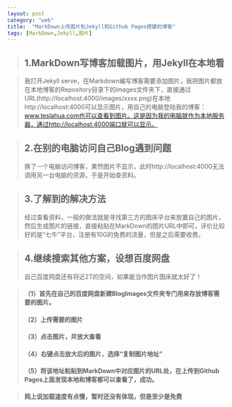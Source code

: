 ```yaml
---
layout: post
category: "web"
title:  "MarkDown上传图片到Jekyll和Github Pages搭建的博客"
tags: [MarkDown,Jekyll,图片]
---
```

>## 1.MarkDown写博客加载图片，用Jekyll在本地看

>我打开Jekyll serve，在Markdown编写博客需要添加图片，我把图片都放在本地博客的Repository目录下的images文件夹下，直接通过URL(http://localhost:4000/images/xxxx.png)在本地http://localhost:4000可以显示图片，用自己的电脑登陆我的博客：www.teslahua.com也可以查看到图片。这是因为我的电脑就作为本地服务器，通过http://localhost:4000端口就可以显示。

>## 2.在别的电脑访问自己Blog遇到问题
>换了一个电脑访问博客，果然图片不显示，此时http://localhost:4000无法调用另一台电脑的资源，于是开始查资料。

>## 3.了解到的解决方法
>经过查看资料，一般的做法就是寻找第三方的图床平台来放置自己的图片，然后生成图片的链接，直接粘贴在MarkDown的图片URL中即可，评价比较好的是“七牛”平台，注册有10G的免费的流量，但是之后需要收费。

>## 4.继续搜索其他方案，设想百度网盘
>自己百度网盘还有将近2T的空间，如果能当作图片图床就太好了！

>#### （1）首先在自己的百度网盘新建BlogImages文件夹专门用来存放博客需要的图片。
>#### （2）上传需要的图片
>#### （3）点击图片，并放大查看
>#### （4）右键点击放大后的图片，选择“复制图片地址”
>#### （5）将该地址粘贴到MarkDown中对应图片的URL处，在上传到Github Pages上面发现本地和博客都可以查看了，成功。

>**网上说加载速度有点慢，暂时还没有体现，但是至少是免费**



